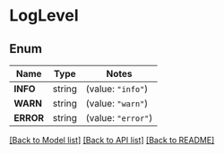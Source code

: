 # LogLevel

## Enum

Name | Type | Notes
------------ | ------------- | -------------
**INFO** | string | (value: `"info"`)
**WARN** | string | (value: `"warn"`)
**ERROR** | string | (value: `"error"`)


[[Back to Model list]](../README.md#documentation-for-models) [[Back to API list]](../README.md#documentation-for-api-endpoints) [[Back to README]](../README.md)


